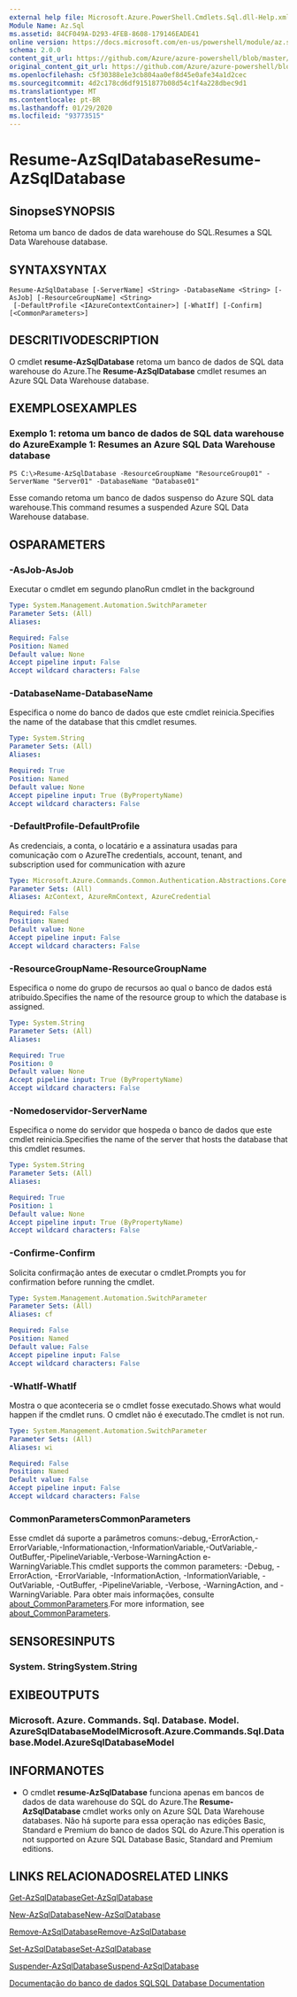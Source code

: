 ```yaml
---
external help file: Microsoft.Azure.PowerShell.Cmdlets.Sql.dll-Help.xml
Module Name: Az.Sql
ms.assetid: 84CF049A-D293-4FEB-8608-179146EADE41
online version: https://docs.microsoft.com/en-us/powershell/module/az.sql/resume-azsqldatabase
schema: 2.0.0
content_git_url: https://github.com/Azure/azure-powershell/blob/master/src/Sql/Sql/help/Resume-AzSqlDatabase.md
original_content_git_url: https://github.com/Azure/azure-powershell/blob/master/src/Sql/Sql/help/Resume-AzSqlDatabase.md
ms.openlocfilehash: c5f30388e1e3cb804aa0ef8d45e0afe34a1d2cec
ms.sourcegitcommit: 4d2c178cd6df9151877b08d54c1f4a228dbec9d1
ms.translationtype: MT
ms.contentlocale: pt-BR
ms.lasthandoff: 01/29/2020
ms.locfileid: "93773515"
---
```

# <span data-ttu-id="71ef2-101">Resume-AzSqlDatabase</span><span class="sxs-lookup"><span data-stu-id="71ef2-101">Resume-AzSqlDatabase</span></span>

## <span data-ttu-id="71ef2-102">Sinopse</span><span class="sxs-lookup"><span data-stu-id="71ef2-102">SYNOPSIS</span></span>
<span data-ttu-id="71ef2-103">Retoma um banco de dados de data warehouse do SQL.</span><span class="sxs-lookup"><span data-stu-id="71ef2-103">Resumes a SQL Data Warehouse database.</span></span>

## <span data-ttu-id="71ef2-104">SYNTAX</span><span class="sxs-lookup"><span data-stu-id="71ef2-104">SYNTAX</span></span>

```
Resume-AzSqlDatabase [-ServerName] <String> -DatabaseName <String> [-AsJob] [-ResourceGroupName] <String>
 [-DefaultProfile <IAzureContextContainer>] [-WhatIf] [-Confirm] [<CommonParameters>]
```

## <span data-ttu-id="71ef2-105">DESCRITIVO</span><span class="sxs-lookup"><span data-stu-id="71ef2-105">DESCRIPTION</span></span>
<span data-ttu-id="71ef2-106">O cmdlet **resume-AzSqlDatabase** retoma um banco de dados de SQL data warehouse do Azure.</span><span class="sxs-lookup"><span data-stu-id="71ef2-106">The **Resume-AzSqlDatabase** cmdlet resumes an Azure SQL Data Warehouse database.</span></span>

## <span data-ttu-id="71ef2-107">EXEMPLOS</span><span class="sxs-lookup"><span data-stu-id="71ef2-107">EXAMPLES</span></span>

### <span data-ttu-id="71ef2-108">Exemplo 1: retoma um banco de dados de SQL data warehouse do Azure</span><span class="sxs-lookup"><span data-stu-id="71ef2-108">Example 1: Resumes an Azure SQL Data Warehouse database</span></span>
```
PS C:\>Resume-AzSqlDatabase -ResourceGroupName "ResourceGroup01" -ServerName "Server01" -DatabaseName "Database01"
```

<span data-ttu-id="71ef2-109">Esse comando retoma um banco de dados suspenso do Azure SQL data warehouse.</span><span class="sxs-lookup"><span data-stu-id="71ef2-109">This command resumes a suspended Azure SQL Data Warehouse database.</span></span>

## <span data-ttu-id="71ef2-110">OS</span><span class="sxs-lookup"><span data-stu-id="71ef2-110">PARAMETERS</span></span>

### <span data-ttu-id="71ef2-111">-AsJob</span><span class="sxs-lookup"><span data-stu-id="71ef2-111">-AsJob</span></span>
<span data-ttu-id="71ef2-112">Executar o cmdlet em segundo plano</span><span class="sxs-lookup"><span data-stu-id="71ef2-112">Run cmdlet in the background</span></span>

```yaml
Type: System.Management.Automation.SwitchParameter
Parameter Sets: (All)
Aliases:

Required: False
Position: Named
Default value: None
Accept pipeline input: False
Accept wildcard characters: False
```

### <span data-ttu-id="71ef2-113">-DatabaseName</span><span class="sxs-lookup"><span data-stu-id="71ef2-113">-DatabaseName</span></span>
<span data-ttu-id="71ef2-114">Especifica o nome do banco de dados que este cmdlet reinicia.</span><span class="sxs-lookup"><span data-stu-id="71ef2-114">Specifies the name of the database that this cmdlet resumes.</span></span>

```yaml
Type: System.String
Parameter Sets: (All)
Aliases:

Required: True
Position: Named
Default value: None
Accept pipeline input: True (ByPropertyName)
Accept wildcard characters: False
```

### <span data-ttu-id="71ef2-115">-DefaultProfile</span><span class="sxs-lookup"><span data-stu-id="71ef2-115">-DefaultProfile</span></span>
<span data-ttu-id="71ef2-116">As credenciais, a conta, o locatário e a assinatura usadas para comunicação com o Azure</span><span class="sxs-lookup"><span data-stu-id="71ef2-116">The credentials, account, tenant, and subscription used for communication with azure</span></span>

```yaml
Type: Microsoft.Azure.Commands.Common.Authentication.Abstractions.Core.IAzureContextContainer
Parameter Sets: (All)
Aliases: AzContext, AzureRmContext, AzureCredential

Required: False
Position: Named
Default value: None
Accept pipeline input: False
Accept wildcard characters: False
```

### <span data-ttu-id="71ef2-117">-ResourceGroupName</span><span class="sxs-lookup"><span data-stu-id="71ef2-117">-ResourceGroupName</span></span>
<span data-ttu-id="71ef2-118">Especifica o nome do grupo de recursos ao qual o banco de dados está atribuído.</span><span class="sxs-lookup"><span data-stu-id="71ef2-118">Specifies the name of the resource group to which the database is assigned.</span></span>

```yaml
Type: System.String
Parameter Sets: (All)
Aliases:

Required: True
Position: 0
Default value: None
Accept pipeline input: True (ByPropertyName)
Accept wildcard characters: False
```

### <span data-ttu-id="71ef2-119">-Nomedoservidor</span><span class="sxs-lookup"><span data-stu-id="71ef2-119">-ServerName</span></span>
<span data-ttu-id="71ef2-120">Especifica o nome do servidor que hospeda o banco de dados que este cmdlet reinicia.</span><span class="sxs-lookup"><span data-stu-id="71ef2-120">Specifies the name of the server that hosts the database that this cmdlet resumes.</span></span>

```yaml
Type: System.String
Parameter Sets: (All)
Aliases:

Required: True
Position: 1
Default value: None
Accept pipeline input: True (ByPropertyName)
Accept wildcard characters: False
```

### <span data-ttu-id="71ef2-121">-Confirme</span><span class="sxs-lookup"><span data-stu-id="71ef2-121">-Confirm</span></span>
<span data-ttu-id="71ef2-122">Solicita confirmação antes de executar o cmdlet.</span><span class="sxs-lookup"><span data-stu-id="71ef2-122">Prompts you for confirmation before running the cmdlet.</span></span>

```yaml
Type: System.Management.Automation.SwitchParameter
Parameter Sets: (All)
Aliases: cf

Required: False
Position: Named
Default value: False
Accept pipeline input: False
Accept wildcard characters: False
```

### <span data-ttu-id="71ef2-123">-WhatIf</span><span class="sxs-lookup"><span data-stu-id="71ef2-123">-WhatIf</span></span>
<span data-ttu-id="71ef2-124">Mostra o que aconteceria se o cmdlet fosse executado.</span><span class="sxs-lookup"><span data-stu-id="71ef2-124">Shows what would happen if the cmdlet runs.</span></span>
<span data-ttu-id="71ef2-125">O cmdlet não é executado.</span><span class="sxs-lookup"><span data-stu-id="71ef2-125">The cmdlet is not run.</span></span>

```yaml
Type: System.Management.Automation.SwitchParameter
Parameter Sets: (All)
Aliases: wi

Required: False
Position: Named
Default value: False
Accept pipeline input: False
Accept wildcard characters: False
```

### <span data-ttu-id="71ef2-126">CommonParameters</span><span class="sxs-lookup"><span data-stu-id="71ef2-126">CommonParameters</span></span>
<span data-ttu-id="71ef2-127">Esse cmdlet dá suporte a parâmetros comuns:-debug,-ErrorAction,-ErrorVariable,-Informationaction,-InformationVariable,-OutVariable,-OutBuffer,-PipelineVariable,-Verbose-WarningAction e-WarningVariable.</span><span class="sxs-lookup"><span data-stu-id="71ef2-127">This cmdlet supports the common parameters: -Debug, -ErrorAction, -ErrorVariable, -InformationAction, -InformationVariable, -OutVariable, -OutBuffer, -PipelineVariable, -Verbose, -WarningAction, and -WarningVariable.</span></span> <span data-ttu-id="71ef2-128">Para obter mais informações, consulte [about_CommonParameters](https://go.microsoft.com/fwlink/?LinkID=113216).</span><span class="sxs-lookup"><span data-stu-id="71ef2-128">For more information, see [about_CommonParameters](https://go.microsoft.com/fwlink/?LinkID=113216).</span></span>

## <span data-ttu-id="71ef2-129">SENSORES</span><span class="sxs-lookup"><span data-stu-id="71ef2-129">INPUTS</span></span>

### <span data-ttu-id="71ef2-130">System. String</span><span class="sxs-lookup"><span data-stu-id="71ef2-130">System.String</span></span>

## <span data-ttu-id="71ef2-131">EXIBE</span><span class="sxs-lookup"><span data-stu-id="71ef2-131">OUTPUTS</span></span>

### <span data-ttu-id="71ef2-132">Microsoft. Azure. Commands. Sql. Database. Model. AzureSqlDatabaseModel</span><span class="sxs-lookup"><span data-stu-id="71ef2-132">Microsoft.Azure.Commands.Sql.Database.Model.AzureSqlDatabaseModel</span></span>

## <span data-ttu-id="71ef2-133">INFORMA</span><span class="sxs-lookup"><span data-stu-id="71ef2-133">NOTES</span></span>
* <span data-ttu-id="71ef2-134">O cmdlet **resume-AzSqlDatabase** funciona apenas em bancos de dados de data warehouse do SQL do Azure.</span><span class="sxs-lookup"><span data-stu-id="71ef2-134">The **Resume-AzSqlDatabase** cmdlet works only on Azure SQL Data Warehouse databases.</span></span> <span data-ttu-id="71ef2-135">Não há suporte para essa operação nas edições Basic, Standard e Premium do banco de dados SQL do Azure.</span><span class="sxs-lookup"><span data-stu-id="71ef2-135">This operation is not supported on Azure SQL Database Basic, Standard and Premium editions.</span></span>

## <span data-ttu-id="71ef2-136">LINKS RELACIONADOS</span><span class="sxs-lookup"><span data-stu-id="71ef2-136">RELATED LINKS</span></span>

[<span data-ttu-id="71ef2-137">Get-AzSqlDatabase</span><span class="sxs-lookup"><span data-stu-id="71ef2-137">Get-AzSqlDatabase</span></span>](./Get-AzSqlDatabase.md)

[<span data-ttu-id="71ef2-138">New-AzSqlDatabase</span><span class="sxs-lookup"><span data-stu-id="71ef2-138">New-AzSqlDatabase</span></span>](./New-AzSqlDatabase.md)

[<span data-ttu-id="71ef2-139">Remove-AzSqlDatabase</span><span class="sxs-lookup"><span data-stu-id="71ef2-139">Remove-AzSqlDatabase</span></span>](./Remove-AzSqlDatabase.md)

[<span data-ttu-id="71ef2-140">Set-AzSqlDatabase</span><span class="sxs-lookup"><span data-stu-id="71ef2-140">Set-AzSqlDatabase</span></span>](./Set-AzSqlDatabase.md)

[<span data-ttu-id="71ef2-141">Suspender-AzSqlDatabase</span><span class="sxs-lookup"><span data-stu-id="71ef2-141">Suspend-AzSqlDatabase</span></span>](./Suspend-AzSqlDatabase.md)

[<span data-ttu-id="71ef2-142">Documentação do banco de dados SQL</span><span class="sxs-lookup"><span data-stu-id="71ef2-142">SQL Database Documentation</span></span>](https://docs.microsoft.com/azure/sql-database/)


